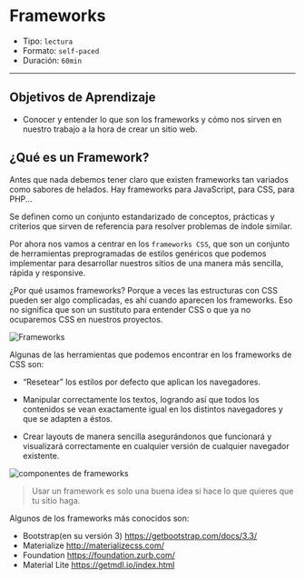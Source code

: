 # Frameworks

- Tipo: `lectura`
- Formato: `self-paced`
- Duración: `60min`

***

## Objetivos de Aprendizaje

- Conocer y entender lo que son los frameworks y cómo nos sirven en nuestro
  trabajo a la hora de crear un sitio web.

## ¿Qué es un Framework?

Antes que nada debemos tener claro que existen frameworks tan variados como
sabores de helados. Hay frameworks para JavaScript, para CSS, para PHP...

Se definen como un conjunto estandarizado de conceptos, prácticas y criterios
que sirven de referencia para resolver problemas de índole similar.

Por ahora nos vamos a centrar en los `frameworks CSS`, que son un conjunto de
herramientas preprogramadas de estilos genéricos que podemos implementar para
desarrollar nuestros sitios de una manera más sencilla, rápida y responsive.

¿Por qué usamos frameworks? Porque a veces las estructuras con CSS pueden ser
algo complicadas, es ahí cuando aparecen los frameworks. Eso no significa que
son un sustituto para entender CSS o que ya no ocuparemos CSS en nuestros
proyectos.

![Frameworks](https://cdn-images-1.medium.com/max/800/1*ILk5FtGR6HP4hZkfmC7yEg.jpeg)

Algunas de las herramientas que podemos encontrar en los frameworks de CSS son:

- “Resetear” los estilos por defecto que aplican los navegadores.

- Manipular correctamente los textos, logrando así que todos los contenidos se
vean exactamente igual en los distintos navegadores y que se adapten a éstos.

- Crear layouts de manera sencilla asegurándonos que funcionará y visualizará 
correctamente en cualquier versión de cualquier navegador existente.

![componentes de frameworks](https://lh3.googleusercontent.com/-VklSSe3lPpE/WXeOFf__wqI/AAAAAAAAGbI/RnPVJQHJbDoc-NHkJYSGzE-jBtYXMjL2QCLcBGAs/s620/bootstrap-02.png)

> Usar un framework es solo una buena idea si hace lo que quieres
 que tu sitio haga.

Algunos de los frameworks más conocidos son:

- Bootstrap(en su versión 3)  https://getbootstrap.com/docs/3.3/
- Materialize  http://materializecss.com/
- Foundation   https://foundation.zurb.com/
- Material Lite  https://getmdl.io/index.html